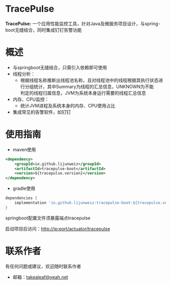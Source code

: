 # TracePulse

**TracePulse:** 一个应用性能监控工具，针对Java及微服务项目设计，与spring-boot无缝结合，同时集成钉钉告警功能

# 概述
- 与springboot无缝结合，只需引入依赖即可使用
- 线程分析： 
  - 根据线程名称推断出线程池名称，且对线程池中的线程根据其执行状态进行分组统计，其中Summary为线程的汇总信息，UNKNOWN为不能  
    判定的线程归属信息，JVM为系统本身运行需要的线程汇总信息
- 内存、CPU监控：
  - 统计JVM进程及系统本身的内存、CPU使用占比
- 集成常见的告警软件，如钉钉

# 使用指南

- maven使用
```xml
<dependency>
    <groupId>io.github.lijunweiz</groupId>
    <artifactId>tracepulse-boot</artifactId>
    <version>${tracepulse.version}</version>
</dependency>
```

- gradle使用
```groovy
dependencies {
    implementation 'io.github.lijunweiz:tracepulse-boot:${tracepulse.version}'
}
```

springboot配置文件须暴露端点tracepulse

启动项目后访问：[http://ip:port/actuator/tracepulse]()


# 联系作者
有任何问题或建议，欢迎随时联系作者
- 邮箱：takealeaf@yeah.net
